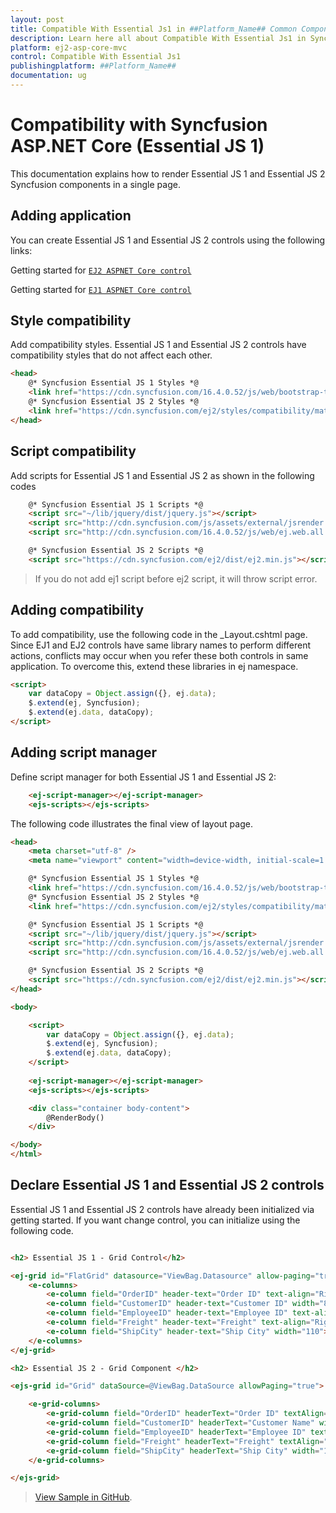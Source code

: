 ```yaml
---
layout: post
title: Compatible With Essential Js1 in ##Platform_Name## Common Component
description: Learn here all about Compatible With Essential Js1 in Syncfusion ##Platform_Name## Common component of Syncfusion Essential JS 2 and more.
platform: ej2-asp-core-mvc
control: Compatible With Essential Js1
publishingplatform: ##Platform_Name##
documentation: ug
---
```


# Compatibility with Syncfusion ASP.NET Core (Essential JS 1)

This documentation explains how to render  Essential JS 1 and Essential JS 2 Syncfusion components in a single page.

## Adding application

You can create Essential JS 1 and Essential JS 2 controls using the following links:

Getting started for [`EJ2 ASPNET Core control`](https://ej2.syncfusion.com/aspnetcore/documentation/grid/getting-started-core/)

Getting started for [`EJ1 ASPNET Core control`](https://help.syncfusion.com/aspnet-core/grid/getting-started)

## Style compatibility

Add compatibility styles. Essential JS 1 and Essential JS 2 controls have compatibility styles that do not affect each other.

```html
<head>
    @* Syncfusion Essential JS 1 Styles *@
    <link href="https://cdn.syncfusion.com/16.4.0.52/js/web/bootstrap-theme/ej.web.all.compatibility.min.css"  rel="stylesheet"/>
    @* Syncfusion Essential JS 2 Styles *@
    <link href="https://cdn.syncfusion.com/ej2/styles/compatibility/material.css" rel="stylesheet" />
</head>
```

## Script compatibility

Add scripts for Essential JS 1 and Essential JS 2 as shown in the following codes

```html
    @* Syncfusion Essential JS 1 Scripts *@
    <script src="~/lib/jquery/dist/jquery.js"></script>
    <script src="http://cdn.syncfusion.com/js/assets/external/jsrender.min.js"></script>
    <script src="http://cdn.syncfusion.com/16.4.0.52/js/web/ej.web.all.min.js"></script>

    @* Syncfusion Essential JS 2 Scripts *@
    <script src="https://cdn.syncfusion.com/ej2/dist/ej2.min.js"></script>
```

> If you do not add ej1 script before ej2 script, it will throw script error.

## Adding compatibility

To add compatibility, use the following code in the _Layout.cshtml page. Since EJ1 and EJ2 controls have same library names to perform different actions, conflicts may occur when you refer these both controls in same application. To overcome this, extend these libraries in ej namespace.

```html
<script>
    var dataCopy = Object.assign({}, ej.data);
    $.extend(ej, Syncfusion);
    $.extend(ej.data, dataCopy);
</script>
```

## Adding script manager

Define script manager for both Essential JS 1 and Essential JS 2:

```html
    <ej-script-manager></ej-script-manager>
    <ejs-scripts></ejs-scripts>
```

The following code illustrates the final view of layout page.

```html
<head>
    <meta charset="utf-8" />
    <meta name="viewport" content="width=device-width, initial-scale=1.0">

    @* Syncfusion Essential JS 1 Styles *@
    <link href="https://cdn.syncfusion.com/16.4.0.52/js/web/bootstrap-theme/ej.web.all.compatibility.min.css"  rel="stylesheet"/>
    @* Syncfusion Essential JS 2 Styles *@
    <link href="https://cdn.syncfusion.com/ej2/styles/compatibility/material.css" rel="stylesheet" />

    @* Syncfusion Essential JS 1 Scripts *@
    <script src="~/lib/jquery/dist/jquery.js"></script>
    <script src="http://cdn.syncfusion.com/js/assets/external/jsrender.min.js"></script>
    <script src="http://cdn.syncfusion.com/16.4.0.52/js/web/ej.web.all.min.js"></script>

    @* Syncfusion Essential JS 2 Scripts *@
    <script src="https://cdn.syncfusion.com/ej2/dist/ej2.min.js"></script>
</head>

<body>

    <script>
        var dataCopy = Object.assign({}, ej.data);
        $.extend(ej, Syncfusion);
        $.extend(ej.data, dataCopy);
    </script>
     
    <ej-script-manager></ej-script-manager>
    <ejs-scripts></ejs-scripts>

    <div class="container body-content">
        @RenderBody()
    </div>

</body>
</html>
```

## Declare Essential JS 1 and Essential JS 2 controls

Essential JS 1 and Essential JS 2 controls have already been initialized via getting started. If you want change control, you can initialize using the following code.

```html

<h2> Essential JS 1 - Grid Control</h2>

<ej-grid id="FlatGrid" datasource="ViewBag.Datasource" allow-paging="true">
    <e-columns>
        <e-column field="OrderID" header-text="Order ID" text-align="Right" width="70"></e-column>
        <e-column field="CustomerID" header-text="Customer ID" width="80"></e-column>
        <e-column field="EmployeeID" header-text="Employee ID" text-align="Left" width="75"></e-column>
        <e-column field="Freight" header-text="Freight" text-align="Right" format="{0:C2}" width="75"></e-column>
        <e-column field="ShipCity" header-text="Ship City" width="110"></e-column>
    </e-columns>
</ej-grid>

<h2> Essential JS 2 - Grid Component </h2>

<ejs-grid id="Grid" dataSource=@ViewBag.DataSource allowPaging="true">

    <e-grid-columns>
        <e-grid-column field="OrderID" headerText="Order ID" textAlign="Right" width="70"></e-grid-column>
        <e-grid-column field="CustomerID" headerText="Customer Name" width="80"></e-grid-column>
        <e-grid-column field="EmployeeID" headerText="Employee ID" textAlign="Left" width="75"></e-grid-column>
        <e-grid-column field="Freight" headerText="Freight" textAlign="Right" format="C2" width="75"></e-grid-column>
        <e-grid-column field="ShipCity" headerText="Ship City" width="110"></e-grid-column>
    </e-grid-columns>

</ejs-grid>

```
> [View Sample in GitHub](https://github.com/SyncfusionExamples/ej2-aspcore-ej1compatibility).